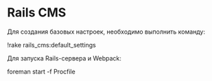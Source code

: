 # Rails CMS

Для создания базовых настроек, необходимо выполнить команду:

!rake rails_cms:default_settings

Для запуска Rails-сервера и Webpack:

foreman start -f Procfile
